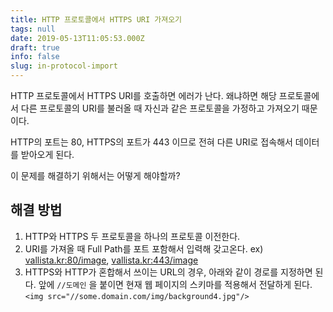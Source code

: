 ```yaml
---
title: HTTP 프로토콜에서 HTTPS URI 가져오기
tags: null
date: 2019-05-13T11:05:53.000Z
draft: true
info: false
slug: in-protocol-import
---
```


HTTP 프로토콜에서 HTTPS URI를 호출하면 에러가 난다. 왜냐하면 해당 프로토콜에서 다른 프로토콜의 URI를 불러올 때 자신과 같은 프로토콜을 가정하고 가져오기 때문이다.

HTTP의 포트는 80, HTTPS의 포트가 443 이므로 전혀 다른 URI로 접속해서 데이터를 받아오게 된다.

이 문제를 해결하기 위해서는 어떻게 해야할까?

## 해결 방법

1. HTTP와 HTTPS 두 프로토콜을 하나의 프로토콜 이전한다.
2. URI를 가져올 때 Full Path를 포트 포함해서 입력해 갖고온다.
   ex) [vallista.kr:80/image](http://vallista.kr:80/image), [vallista.kr:443/image](http://vallista.kr:443/imager)
3. HTTPS와 HTTP가 혼합해서 쓰이는 URL의 경우, 아래와 같이 경로를 지정하면 된다.
   앞에 `//도메인` 을 붙이면 현재 웹 페이지의 스키마를 적용해서 전달하게 된다. `<img src="//some.domain.com/img/background4.jpg"/>`